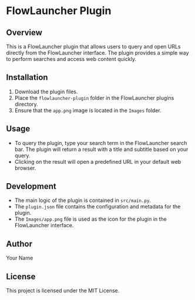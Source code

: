 # FlowLauncher Plugin

## Overview
This is a FlowLauncher plugin that allows users to query and open URLs directly from the FlowLauncher interface. The plugin provides a simple way to perform searches and access web content quickly.

## Installation
1. Download the plugin files.
2. Place the `flowlauncher-plugin` folder in the FlowLauncher plugins directory.
3. Ensure that the `app.png` image is located in the `Images` folder.

## Usage
- To query the plugin, type your search term in the FlowLauncher search bar. The plugin will return a result with a title and subtitle based on your query.
- Clicking on the result will open a predefined URL in your default web browser.

## Development
- The main logic of the plugin is contained in `src/main.py`.
- The `plugin.json` file contains the configuration and metadata for the plugin.
- The `Images/app.png` file is used as the icon for the plugin in the FlowLauncher interface.

## Author
Your Name

## License
This project is licensed under the MIT License.